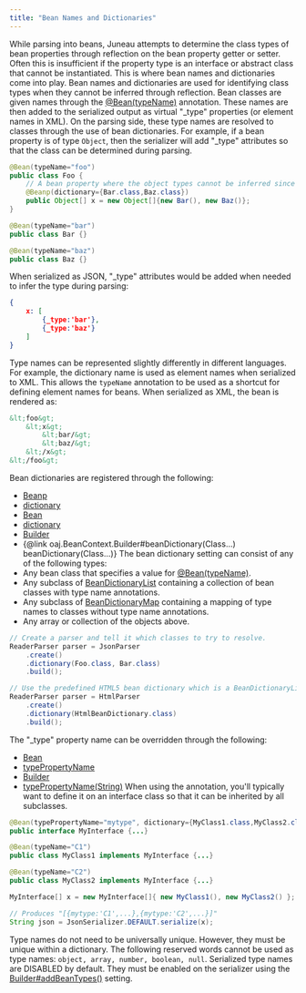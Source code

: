 ```yaml
---
title: "Bean Names and Dictionaries"
---
```


While parsing into beans, Juneau attempts to determine the class types of bean properties through
reflection on the bean property getter or setter.
Often this is insufficient if the property type is an interface or abstract class that cannot be
instantiated.
This is where bean names and dictionaries come into play.
Bean names and dictionaries are used for identifying class types when they cannot be inferred through
reflection.
Bean classes are given names through the [@Bean(typeName)](../apidocs/org/apache/juneau/annotation/Bean.html#typeName())
annotation.
These names are then added to the serialized output as virtual "_type" properties (or element
names in XML).
On the parsing side, these type names are resolved to classes through the use of bean dictionaries.
For example, if a bean property is of type `Object`, then the serializer will add
"_type" attributes so that the class can be determined during parsing.
```java
@Bean(typeName="foo")
public class Foo {
    // A bean property where the object types cannot be inferred since it's an Object[].
    @Beanp(dictionary={Bar.class,Baz.class})
    public Object[] x = new Object[]{new Bar(), new Baz()};
}

@Bean(typeName="bar")
public class Bar {}

@Bean(typeName="baz")
public class Baz {}
```
When serialized as JSON, "_type" attributes would be added when needed to infer the type during
parsing:
```json
{
    x: [
        {_type:'bar'},
        {_type:'baz'}
    ]
}
```
Type names can be represented slightly differently in different languages.
For example, the dictionary name is used as element names when serialized to XML.
This allows the `typeName` annotation to be used as a shortcut for defining element names for
beans.
When serialized as XML, the bean is rendered as:
```xml
&lt;foo&gt;
    &lt;x&gt;
        &lt;bar/&gt;
        &lt;baz/&gt;
    &lt;/x&gt;
&lt;/foo&gt;
```
Bean dictionaries are registered through the following:
- [Beanp](../apidocs/org/apache/juneau/annotation/Beanp.html)
- [dictionary](../apidocs/org/apache/juneau/annotation/Beanp.html#dictionary())
- [Bean](../apidocs/org/apache/juneau/annotation/Bean.html)
- [dictionary](../apidocs/org/apache/juneau/annotation/Bean.html#dictionary())
- [Builder](../apidocs/org/apache/juneau/BeanContext/Builder.html)
- \{@link oaj.BeanContext.Builder#beanDictionary(Class...) beanDictionary(Class...)\}
The bean dictionary setting can consist of any of the following types:
- Any bean class that specifies a value for [@Bean(typeName)](../apidocs/org/apache/juneau/annotation/Bean.html#typeName()).
- Any subclass of [BeanDictionaryList](../apidocs/org/apache/juneau/BeanDictionaryList.html) containing a collection of bean classes with type name annotations.
- Any subclass of [BeanDictionaryMap](../apidocs/org/apache/juneau/BeanDictionaryMap.html) containing a mapping of type names to classes without type name annotations.
- Any array or collection of the objects above.
```java
// Create a parser and tell it which classes to try to resolve.
ReaderParser parser = JsonParser
    .create()
    .dictionary(Foo.class, Bar.class)
    .build();

// Use the predefined HTML5 bean dictionary which is a BeanDictionaryList.
ReaderParser parser = HtmlParser
    .create()
    .dictionary(HtmlBeanDictionary.class)
    .build();
```
The "_type" property name can be overridden through the following:
- [Bean](../apidocs/org/apache/juneau/annotation/Bean.html)
- [typePropertyName](../apidocs/org/apache/juneau/annotation/Bean.html#typePropertyName())
- [Builder](../apidocs/org/apache/juneau/BeanContext/Builder.html)
- [typePropertyName(String)](../apidocs/org/apache/juneau/BeanContext/Builder.html#typePropertyName(String))
When using the annotation, you'll typically want to define it on an interface class so that it can
be inherited by all subclasses.
```java
@Bean(typePropertyName="mytype", dictionary={MyClass1.class,MyClass2.class})
public interface MyInterface {...}

@Bean(typeName="C1")
public class MyClass1 implements MyInterface {...}

@Bean(typeName="C2")
public class MyClass2 implements MyInterface {...}

MyInterface[] x = new MyInterface[]{ new MyClass1(), new MyClass2() };

// Produces "[{mytype:'C1',...},{mytype:'C2',...}]"
String json = JsonSerializer.DEFAULT.serialize(x);
```
Type names do not need to be universally unique.
However, they must be unique within a dictionary.
The following reserved words cannot be used as type names:
`object, array, number, boolean, null`.
Serialized type names are DISABLED by default.
They must be enabled on the serializer using the
[Builder#addBeanTypes()](../apidocs/org/apache/juneau/serializer/Serializer/Builder.html#addBeanTypes())
setting.